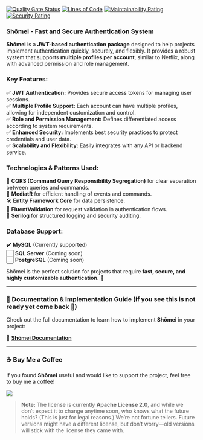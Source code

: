 ﻿[![Quality Gate Status](https://sonarq.abreuhd.com/api/project_badges/measure?project=Auth&metric=alert_status&token=sqb_d7c96802205a85dff2eb2159c2a338f4f5f7565a)](https://sonarq.abreuhd.com/dashboard?id=Auth) 
[![Lines of Code](https://sonarq.abreuhd.com/api/project_badges/measure?project=Auth&metric=ncloc&token=sqb_d7c96802205a85dff2eb2159c2a338f4f5f7565a)](https://sonarq.abreuhd.com/dashboard?id=Auth)
[![Maintainability Rating](https://sonarq.abreuhd.com/api/project_badges/measure?project=Auth&metric=software_quality_maintainability_rating&token=sqb_d7c96802205a85dff2eb2159c2a338f4f5f7565a)](https://sonarq.abreuhd.com/dashboard?id=Auth)
[![Security Rating](https://sonarq.abreuhd.com/api/project_badges/measure?project=Auth&metric=software_quality_security_rating&token=sqb_d7c96802205a85dff2eb2159c2a338f4f5f7565a)](https://sonarq.abreuhd.com/dashboard?id=Auth)

### **Shōmei - Fast and Secure Authentication System**  

**Shōmei** is a **JWT-based authentication package** designed to help projects implement authentication quickly, securely, and flexibly. It provides a robust system that supports **multiple profiles per account**, similar to Netflix, along with advanced permission and role management.  

### **Key Features:**  
✅ **JWT Authentication:** Provides secure access tokens for managing user sessions.  
✅ **Multiple Profile Support:** Each account can have multiple profiles, allowing for independent customization and control.  
✅ **Role and Permission Management:** Defines differentiated access according to system requirements.  
✅ **Enhanced Security:** Implements best security practices to protect credentials and user data.  
✅ **Scalability and Flexibility:** Easily integrates with any API or backend service.  

### **Technologies & Patterns Used:**  
🚀 **CQRS (Command Query Responsibility Segregation)** for clear separation between queries and commands.  
🔄 **MediatR** for efficient handling of events and commands.  
🛠 **Entity Framework Core** for data persistence.  
🔐 **FluentValidation** for request validation in authentication flows.  
📢 **Serilog** for structured logging and security auditing.  

### **Database Support:**  
✔️ **MySQL** (Currently supported)  
⬜ **SQL Server** (Coming soon)  
⬜ **PostgreSQL** (Coming soon)  

Shōmei is the perfect solution for projects that require **fast, secure, and highly customizable authentication**. 🚀

---

### **📖 Documentation & Implementation Guide (if you see this is not ready yet come back 👻)**  
Check out the full documentation to learn how to implement **Shōmei** in your project:  

🔗 [**Shōmei Documentation**](https://shomei.abreuhd.com/)  

---

### **☕ Buy Me a Coffee**  
If you found **Shōmei** useful and would like to support the project, feel free to buy me a coffee!  

<a href="https://www.buymeacoffee.com/abreuhd"><img src="https://img.buymeacoffee.com/button-api/?text=Buy me a pizza&emoji=🍕&slug=abreuhd&button_colour=5F7FFF&font_colour=ffffff&font_family=Cookie&outline_colour=000000&coffee_colour=FFDD00" /></a>


> **Note:** The license is currently **Apache License 2.0**, and while we don’t expect it to change anytime soon, who knows what the future holds? (This is just for legal reasons.) We’re not fortune tellers. Future versions might have a different license, but don’t worry—old versions will stick with the license they came with.
